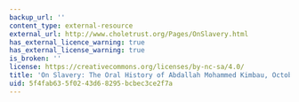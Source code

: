 ```yaml
---
backup_url: ''
content_type: external-resource
external_url: http://www.choletrust.org/Pages/OnSlavery.html
has_external_licence_warning: true
has_external_license_warning: true
is_broken: ''
license: https://creativecommons.org/licenses/by-nc-sa/4.0/
title: 'On Slavery: The Oral History of Abdallah Mohammed Kimbau, October 1995'
uid: 5f4fab63-5f02-43d6-8295-bcbec3ce2f7a
---
```


